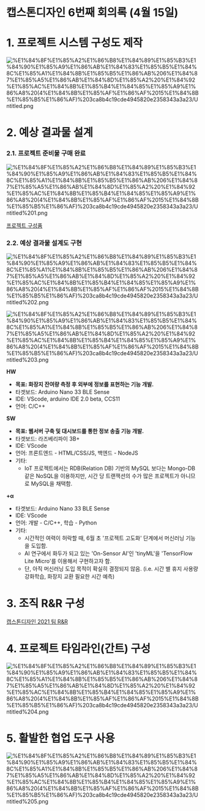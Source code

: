 # 캡스톤디자인 6번째 회의록 (4월 15일)

# 1. 프로젝트 시스템 구성도 제작

![%E1%84%8F%E1%85%A2%E1%86%B8%E1%84%89%E1%85%B3%E1%84%90%E1%85%A9%E1%86%AB%E1%84%83%E1%85%B5%E1%84%8C%E1%85%A1%E1%84%8B%E1%85%B5%E1%86%AB%206%E1%84%87%E1%85%A5%E1%86%AB%E1%84%8D%E1%85%A2%20%E1%84%92%E1%85%AC%E1%84%8B%E1%85%B4%E1%84%85%E1%85%A9%E1%86%A8%20(4%E1%84%8B%E1%85%AF%E1%86%AF%2015%E1%84%8B%E1%85%B5%E1%86%AF)%203ca8b4c19cde4945820e2358343a3a23/Untitled.png](%E1%84%8F%E1%85%A2%E1%86%B8%E1%84%89%E1%85%B3%E1%84%90%E1%85%A9%E1%86%AB%E1%84%83%E1%85%B5%E1%84%8C%E1%85%A1%E1%84%8B%E1%85%B5%E1%86%AB%206%E1%84%87%E1%85%A5%E1%86%AB%E1%84%8D%E1%85%A2%20%E1%84%92%E1%85%AC%E1%84%8B%E1%85%B4%E1%84%85%E1%85%A9%E1%86%A8%20(4%E1%84%8B%E1%85%AF%E1%86%AF%2015%E1%84%8B%E1%85%B5%E1%86%AF)%203ca8b4c19cde4945820e2358343a3a23/Untitled.png)

# 2. 예상 결과물 설계

### 2.1. 프로젝트 준비물 구매 완료

![%E1%84%8F%E1%85%A2%E1%86%B8%E1%84%89%E1%85%B3%E1%84%90%E1%85%A9%E1%86%AB%E1%84%83%E1%85%B5%E1%84%8C%E1%85%A1%E1%84%8B%E1%85%B5%E1%86%AB%206%E1%84%87%E1%85%A5%E1%86%AB%E1%84%8D%E1%85%A2%20%E1%84%92%E1%85%AC%E1%84%8B%E1%85%B4%E1%84%85%E1%85%A9%E1%86%A8%20(4%E1%84%8B%E1%85%AF%E1%86%AF%2015%E1%84%8B%E1%85%B5%E1%86%AF)%203ca8b4c19cde4945820e2358343a3a23/Untitled%201.png](%E1%84%8F%E1%85%A2%E1%86%B8%E1%84%89%E1%85%B3%E1%84%90%E1%85%A9%E1%86%AB%E1%84%83%E1%85%B5%E1%84%8C%E1%85%A1%E1%84%8B%E1%85%B5%E1%86%AB%206%E1%84%87%E1%85%A5%E1%86%AB%E1%84%8D%E1%85%A2%20%E1%84%92%E1%85%AC%E1%84%8B%E1%85%B4%E1%84%85%E1%85%A9%E1%86%A8%20(4%E1%84%8B%E1%85%AF%E1%86%AF%2015%E1%84%8B%E1%85%B5%E1%86%AF)%203ca8b4c19cde4945820e2358343a3a23/Untitled%201.png)

[프로젝트 구성품](https://www.notion.so/0ff9539ef8cc4e14ae47daaa5d8851c6)

### 2.2. 예상 결과물 설계도 구현

![%E1%84%8F%E1%85%A2%E1%86%B8%E1%84%89%E1%85%B3%E1%84%90%E1%85%A9%E1%86%AB%E1%84%83%E1%85%B5%E1%84%8C%E1%85%A1%E1%84%8B%E1%85%B5%E1%86%AB%206%E1%84%87%E1%85%A5%E1%86%AB%E1%84%8D%E1%85%A2%20%E1%84%92%E1%85%AC%E1%84%8B%E1%85%B4%E1%84%85%E1%85%A9%E1%86%A8%20(4%E1%84%8B%E1%85%AF%E1%86%AF%2015%E1%84%8B%E1%85%B5%E1%86%AF)%203ca8b4c19cde4945820e2358343a3a23/Untitled%202.png](%E1%84%8F%E1%85%A2%E1%86%B8%E1%84%89%E1%85%B3%E1%84%90%E1%85%A9%E1%86%AB%E1%84%83%E1%85%B5%E1%84%8C%E1%85%A1%E1%84%8B%E1%85%B5%E1%86%AB%206%E1%84%87%E1%85%A5%E1%86%AB%E1%84%8D%E1%85%A2%20%E1%84%92%E1%85%AC%E1%84%8B%E1%85%B4%E1%84%85%E1%85%A9%E1%86%A8%20(4%E1%84%8B%E1%85%AF%E1%86%AF%2015%E1%84%8B%E1%85%B5%E1%86%AF)%203ca8b4c19cde4945820e2358343a3a23/Untitled%202.png)

![%E1%84%8F%E1%85%A2%E1%86%B8%E1%84%89%E1%85%B3%E1%84%90%E1%85%A9%E1%86%AB%E1%84%83%E1%85%B5%E1%84%8C%E1%85%A1%E1%84%8B%E1%85%B5%E1%86%AB%206%E1%84%87%E1%85%A5%E1%86%AB%E1%84%8D%E1%85%A2%20%E1%84%92%E1%85%AC%E1%84%8B%E1%85%B4%E1%84%85%E1%85%A9%E1%86%A8%20(4%E1%84%8B%E1%85%AF%E1%86%AF%2015%E1%84%8B%E1%85%B5%E1%86%AF)%203ca8b4c19cde4945820e2358343a3a23/Untitled%203.png](%E1%84%8F%E1%85%A2%E1%86%B8%E1%84%89%E1%85%B3%E1%84%90%E1%85%A9%E1%86%AB%E1%84%83%E1%85%B5%E1%84%8C%E1%85%A1%E1%84%8B%E1%85%B5%E1%86%AB%206%E1%84%87%E1%85%A5%E1%86%AB%E1%84%8D%E1%85%A2%20%E1%84%92%E1%85%AC%E1%84%8B%E1%85%B4%E1%84%85%E1%85%A9%E1%86%A8%20(4%E1%84%8B%E1%85%AF%E1%86%AF%2015%E1%84%8B%E1%85%B5%E1%86%AF)%203ca8b4c19cde4945820e2358343a3a23/Untitled%203.png)

**HW**

- **목표: 화장지 잔여량 측정 후 외부에 정보를 표현하는 기능 개발.**
- 타겟보드: Arduino Nano 33 BLE Sense
- IDE: VScode, arduino IDE 2.0 beta, CCS11
- 언어: C/C++

**SW** 

- **목표: 웹서버 구축 및 대시보드를 통한 정보 송출 기능 개발.**
- 타겟보드: 라즈베리파이 3B+
- IDE: VScode
- 언어: 프론트엔드 - HTML/CSS/JS, 백엔드 - NodeJS
- 기타:
    - IoT 프로젝트에서는 RDB(Relation DB) 기반의 MySQL 보다는 Mongo-DB 같은 NoSQL을 이용하지만, 시간 당 트랜잭션의 수가 많은 프로젝트가 아니므로 MySQL을 채택함.

**+α**

- 타겟보드: Arduino Nano 33 BLE Sense
- IDE: VScode
- 언어: 개발 - C/C++, 학습 - Python
- 기타:
    - 시간적인 여력이 허락할 때, 6월 초 '프로젝트 고도화' 단계에서 머신러닝 기능을 도입함.
    - AI 연구에서 화두가 되고 있는 'On-Sensor AI'인 'tinyML'을 'TensorFlow Lite Micro'를 이용해서 구현하고자 함.
    - 단, 아직 머신러닝 도입 목적이 확실히 결정되지 않음.
    (i.e. 시간 별 휴지 사용량 강화학습, 화장지 교환 필요한 시간 예측)

# 3. 조직 R&R 구성

[캡스톤디자인 2021 팀 R&R](https://www.notion.so/26fa961853be4d258fac8b614b681350)

# 4. 프로젝트 타임라인(간트) 구성

![%E1%84%8F%E1%85%A2%E1%86%B8%E1%84%89%E1%85%B3%E1%84%90%E1%85%A9%E1%86%AB%E1%84%83%E1%85%B5%E1%84%8C%E1%85%A1%E1%84%8B%E1%85%B5%E1%86%AB%206%E1%84%87%E1%85%A5%E1%86%AB%E1%84%8D%E1%85%A2%20%E1%84%92%E1%85%AC%E1%84%8B%E1%85%B4%E1%84%85%E1%85%A9%E1%86%A8%20(4%E1%84%8B%E1%85%AF%E1%86%AF%2015%E1%84%8B%E1%85%B5%E1%86%AF)%203ca8b4c19cde4945820e2358343a3a23/Untitled%204.png](%E1%84%8F%E1%85%A2%E1%86%B8%E1%84%89%E1%85%B3%E1%84%90%E1%85%A9%E1%86%AB%E1%84%83%E1%85%B5%E1%84%8C%E1%85%A1%E1%84%8B%E1%85%B5%E1%86%AB%206%E1%84%87%E1%85%A5%E1%86%AB%E1%84%8D%E1%85%A2%20%E1%84%92%E1%85%AC%E1%84%8B%E1%85%B4%E1%84%85%E1%85%A9%E1%86%A8%20(4%E1%84%8B%E1%85%AF%E1%86%AF%2015%E1%84%8B%E1%85%B5%E1%86%AF)%203ca8b4c19cde4945820e2358343a3a23/Untitled%204.png)

# 5. 활발한 협업 도구 사용

![%E1%84%8F%E1%85%A2%E1%86%B8%E1%84%89%E1%85%B3%E1%84%90%E1%85%A9%E1%86%AB%E1%84%83%E1%85%B5%E1%84%8C%E1%85%A1%E1%84%8B%E1%85%B5%E1%86%AB%206%E1%84%87%E1%85%A5%E1%86%AB%E1%84%8D%E1%85%A2%20%E1%84%92%E1%85%AC%E1%84%8B%E1%85%B4%E1%84%85%E1%85%A9%E1%86%A8%20(4%E1%84%8B%E1%85%AF%E1%86%AF%2015%E1%84%8B%E1%85%B5%E1%86%AF)%203ca8b4c19cde4945820e2358343a3a23/Untitled%205.png](%E1%84%8F%E1%85%A2%E1%86%B8%E1%84%89%E1%85%B3%E1%84%90%E1%85%A9%E1%86%AB%E1%84%83%E1%85%B5%E1%84%8C%E1%85%A1%E1%84%8B%E1%85%B5%E1%86%AB%206%E1%84%87%E1%85%A5%E1%86%AB%E1%84%8D%E1%85%A2%20%E1%84%92%E1%85%AC%E1%84%8B%E1%85%B4%E1%84%85%E1%85%A9%E1%86%A8%20(4%E1%84%8B%E1%85%AF%E1%86%AF%2015%E1%84%8B%E1%85%B5%E1%86%AF)%203ca8b4c19cde4945820e2358343a3a23/Untitled%205.png)